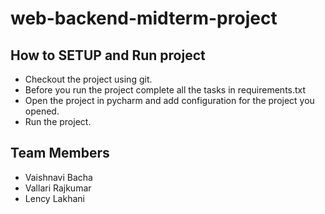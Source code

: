 # web-backend-midterm-project

## How to SETUP and Run project
- Checkout the project using git.
- Before you run the project complete all the tasks in requirements.txt
- Open the project in pycharm and add configuration for the project you opened.
- Run the project.

## Team Members
- Vaishnavi Bacha
- Vallari Rajkumar
- Lency Lakhani
